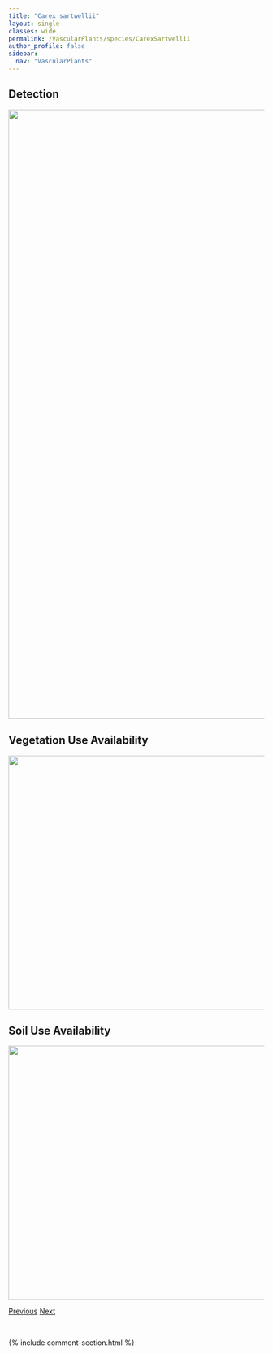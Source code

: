 ```yaml
---
title: "Carex sartwellii"
layout: single
classes: wide
permalink: /VascularPlants/species/CarexSartwellii
author_profile: false
sidebar:
  nav: "VascularPlants"
---
```


<h2>Detection</h2>

<a href="https://drive.google.com/uc?export=view&id=1A-o23j3uw8YcerGogFWHkxdx9tsiHnEA">
<img src="https://drive.google.com/uc?export=view&id=1A-o23j3uw8YcerGogFWHkxdx9tsiHnEA" height = "1200" width = "800">
</a>


<h2>Vegetation Use Availability</h2>

<a href="https://drive.google.com/uc?export=view&id=1CcClrUi5hi6uSzjCn5YsSDd6PwmD22vO">
<img src="https://drive.google.com/uc?export=view&id=1CcClrUi5hi6uSzjCn5YsSDd6PwmD22vO" height = "500" width = "1000">
</a>


<h2>Soil Use Availability</h2>

<a href="https://drive.google.com/uc?export=view&id=1_cNWxYwk0Osm7840LwxidL7hbbb0ueDm">
<img src="https://drive.google.com/uc?export=view&id=1_cNWxYwk0Osm7840LwxidL7hbbb0ueDm" height = "500" width = "1000">
</a>


<a href="/DevelopmentWebsite/VascularPlants/species/CarexRostrata" class="pagination--pager" title="Carex rostrata">Previous</a> <a href="/DevelopmentWebsite/VascularPlants/species/CarexScirpoidea" class="pagination--pager" title="Carex scirpoidea">Next</a>

<p>&nbsp;</p>

{% include comment-section.html %}

